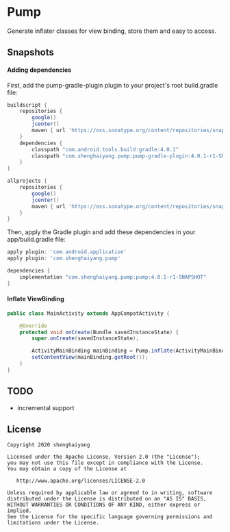 # Pump

Generate inflater classes for view binding, store them and easy to access.

## Snapshots

#### Adding dependencies

First, add the pump-gradle-plugin plugin to your project's root build.gradle file:

```groovy
buildscript {
    repositories {
        google()
        jcenter()
        maven { url 'https://oss.sonatype.org/content/repositories/snapshots/' }
    }
    dependencies {
        classpath "com.android.tools.build:gradle:4.0.1"
        classpath "com.shenghaiyang.pump:pump-gradle-plugin:4.0.1-r1-SNAPSHOT"
    }
}

allprojects {
    repositories {
        google()
        jcenter()
        maven { url 'https://oss.sonatype.org/content/repositories/snapshots/' }
    }
}
```

Then, apply the Gradle plugin and add these dependencies in your app/build.gradle file:

```groovy
apply plugin: 'com.android.application'
apply plugin: 'com.shenghaiyang.pump'

dependencies {
    implementation "com.shenghaiyang.pump:pump:4.0.1-r1-SNAPSHOT"
}
```

#### Inflate ViewBinding

```java
public class MainActivity extends AppCompatActivity {

    @Override
    protected void onCreate(Bundle savedInstanceState) {
        super.onCreate(savedInstanceState);

        ActivityMainBinding mainBinding = Pump.inflate(ActivityMainBinding.class, getLayoutInflater());
        setContentView(mainBinding.getRoot());
    }
}
```

## TODO

- incremental support

## License

```
Copyright 2020 shenghaiyang

Licensed under the Apache License, Version 2.0 (the "License");
you may not use this file except in compliance with the License.
You may obtain a copy of the License at

   http://www.apache.org/licenses/LICENSE-2.0

Unless required by applicable law or agreed to in writing, software
distributed under the License is distributed on an "AS IS" BASIS,
WITHOUT WARRANTIES OR CONDITIONS OF ANY KIND, either express or implied.
See the License for the specific language governing permissions and
limitations under the License.
```
